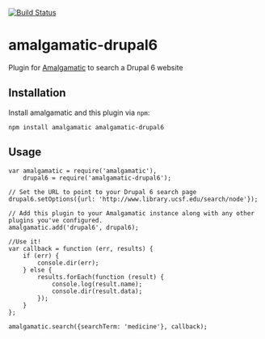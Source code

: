 [![Build Status](https://travis-ci.org/ucsf-ckm/amalgamatic-drupal6.svg?branch=master)](https://travis-ci.org/ucsf-ckm/amalgamatic-drupal6)

amalgamatic-drupal6
===================

Plugin for [Amalgamatic](https://github.com/ucsf-ckm/amalgamatic) to search a Drupal 6 website

## Installation

Install amalgamatic and this plugin via `npm`:

`npm install amalgamatic amalgamatic-drupal6`

## Usage

````
var amalgamatic = require('amalgamatic'),
    drupal6 = require('amalgamatic-drupal6');

// Set the URL to point to your Drupal 6 search page
drupal6.setOptions({url: 'http://www.library.ucsf.edu/search/node'});

// Add this plugin to your Amalgamatic instance along with any other plugins you've configured.
amalgamatic.add('drupal6', drupal6);

//Use it!
var callback = function (err, results) {
    if (err) {
        console.dir(err);
    } else {
        results.forEach(function (result) {
            console.log(result.name);
            console.dir(result.data);
        });
    }
};

amalgamatic.search({searchTerm: 'medicine'}, callback);
````
